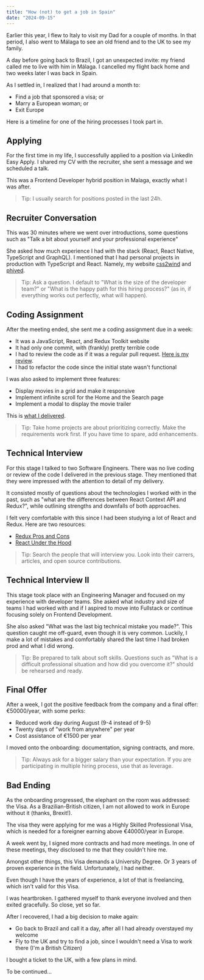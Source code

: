```yaml
---
title: "How (not) to get a job in Spain"
date: "2024-09-15"
---
```


Earlier this year, I flew to Italy to visit my Dad for a couple of months. In that period, I also went to Málaga to see an old friend and to the UK to see my family.

A day before going back to Brazil, I got an unexpected invite: my friend called me to live with him in Málaga. I cancelled my flight back home and two weeks later I was back in Spain.

As I settled in, I realized that I had around a month to:

- Find a job that sponsored a visa; or
- Marry a European woman; or
- Exit Europe

Here is a timeline for one of the hiring processes I took part in.

## Applying

For the first time in my life, I successfully applied to a position via LinkedIn Easy Apply. I shared my CV with the recruiter, she sent a message and we scheduled a talk.

This was a Frontend Developer hybrid position in Malaga, exactly what I was after.

> Tip: I usually search for positions posted in the last 24h.

## Recruiter Conversation

This was 30 minutes where we went over introductions, some questions such as "Talk a bit about yourself and your professional experience"

She asked how much experience I had with the stack (React, React Native, TypeScript and GraphQL). I mentioned that I had personal projects in production with TypeScript and React. Namely, my website [css2wind](https://css2wind.com) and [phived](https://phived.com).

> Tip: Ask a question. I default to "What is the size of the developer team?" or "What is the happy path for this hiring process?" (as in, if everything works out perfectly, what will happen).

## Coding Assignment

After the meeting ended, she sent me a coding assignment due in a week:

- It was a JavaScript, React, and Redux Toolkit website
- It had only one commit, with (frankly) pretty terrible code
- I had to review the code as if it was a regular pull request. [Here is my review](https://gist.github.com/LukeberryPi/2833f7f21e2cb102c43bc6406db17749).
- I had to refactor the code since the initial state wasn't functional

I was also asked to implement three features:

- Display movies in a grid and make it responsive
- Implement infinite scroll for the Home and the Search page
- Implement a modal to display the movie trailer

This is [what I delivered](https://luke-berry-movieland.vercel.app).

> Tip: Take home projects are about prioritizing correctly. Make the requirements work first. If you have time to spare, add enhancements.

## Technical Interview

For this stage I talked to two Software Engineers. There was no live coding or review of the code I delivered in the previous stage. They mentioned that they were impressed with the attention to detail of my delivery.

It consisted mostly of questions about the technologies I worked with in the past, such as "what are the differences between React Context API and Redux?", while outlining strengths and downfalls of both approaches.

I felt very comfortable with this since I had been studying a lot of React and Redux. Here are two resources:

- [Redux Pros and Cons](https://www.reddit.com/r/reactjs/comments/1aiol7c/comment/kow7lbq/?utm_source=share&utm_medium=web3x&utm_name=web3xcss&utm_term=1&utm_content=share_button)
- [React Under the Hood](https://www.youtube.com/watch?v=i793Qm6kv3U&pp=ygUUcmVhY3QgdW5kZXIgdGhlIGhvb2Q%3D)

> Tip: Search the people that will interview you. Look into their carrers, articles, and open source contributions.

## Technical Interview II

This stage took place with an Engineering Manager and focused on my experience with developer teams. She asked what industry and size of teams I had worked with and if I aspired to move into Fullstack or continue focusing solely on Frontend Development.

She also asked "What was the last big technical mistake you made?". This question caught me off-guard, even though it is very common. Luckily, I make a lot of mistakes and comfortably shared the last time I had broken prod and what I did wrong.

> Tip: Be prepared to talk about soft skills. Questions such as "What is a difficult professional situation and how did you overcome it?" should be rehearsed and ready.

## Final Offer

After a week, I got the positive feedback from the company and a final offer: €50000/year, with some perks:

- Reduced work day during August (9-4 instead of 9-5)
- Twenty days of "work from anywhere" per year
- Cost assistance of €1500 per year

I moved onto the onboarding: documentation, signing contracts, and more.

> Tip: Always ask for a bigger salary than your expectation. If you are participating in multiple hiring process, use that as leverage.

## Bad Ending

As the onboarding progressed, the elephant on the room was addressed: the Visa. As a Brazilian-British citizen, I am not allowed to work in Europe without it (thanks, Brexit!).

The visa they were applying for me was a Highly Skilled Professional Visa, which is needed for a foreigner earning above €40000/year in Europe.

A week went by, I signed more contracts and had more meetings. In one of these meetings, they disclosed to me that they couldn't hire me.

Amongst other things, this Visa demands a University Degree. Or 3 years of proven experience in the field. Unfortunately, I had neither.

Even though I have the years of experience, a lot of that is freelancing, which isn't valid for this Visa.

I was heartbroken. I gathered myself to thank everyone involved and then exited gracefully. So close, yet so far.

After I recovered, I had a big decision to make again:

- Go back to Brazil and call it a day, after all I had already overstayed my welcome
- Fly to the UK and try to find a job, since I wouldn't need a Visa to work there (I'm a British Citizen)

I bought a ticket to the UK, with a few plans in mind.

To be continued...